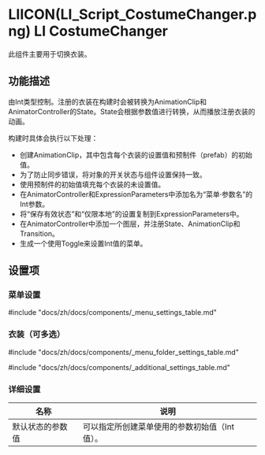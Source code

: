 # LIICON(LI_Script_CostumeChanger.png) LI CostumeChanger

此组件主要用于切换衣装。

## 功能描述

由Int类型控制。注册的衣装在构建时会被转换为AnimationClip和AnimatorController的State。State会根据参数值进行转换，从而播放注册衣装的动画。

构建时具体会执行以下处理：

- 创建AnimationClip，其中包含每个衣装的设置值和预制件（prefab）的初始值。
- 为了防止同步错误，将对象的开关状态与组件设置保持一致。
- 使用预制件的初始值填充每个衣装的未设置值。
- 在AnimatorController和ExpressionParameters中添加名为“菜单·参数名”的Int参数。
- 将“保存有效状态”和“仅限本地”的设置复制到ExpressionParameters中。
- 在AnimatorController中添加一个图层，并注册State、AnimationClip和Transition。
- 生成一个使用Toggle来设置Int值的菜单。

## 设置项

### 菜单设置

#include "docs/zh/docs/components/_menu_settings_table.md"

### 衣装（可多选）

#include "docs/zh/docs/components/_menu_folder_settings_table.md"

#include "docs/zh/docs/components/_additional_settings_table.md"

### 详细设置

|名称|说明|
|-|-|
|默认状态的参数值|可以指定所创建菜单使用的参数初始值（Int值）。|